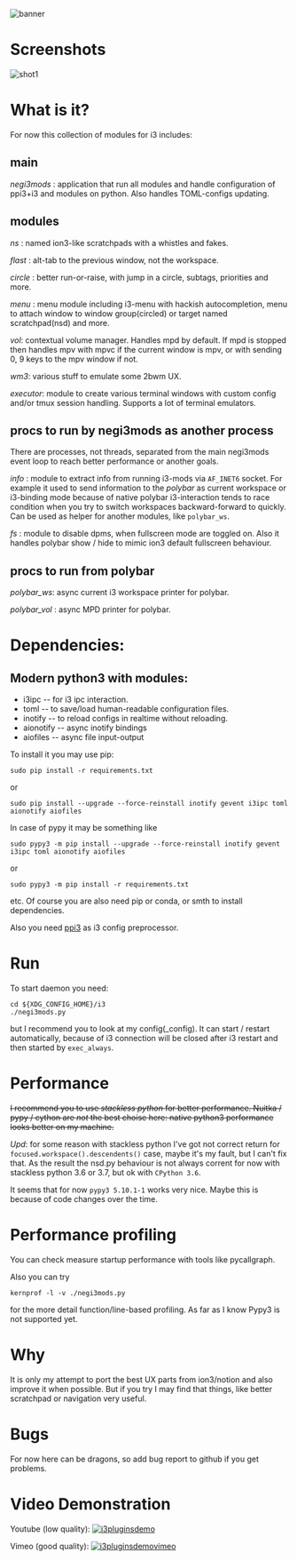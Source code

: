 ![banner](https://i.imgur.com/fgmuilL.png)

# Screenshots

![shot1](https://i.imgur.com/1cox0ps.png)

# What is it?

For now this collection of modules for i3 includes:

## main

*negi3mods* : application that run all modules and handle configuration of
ppi3+i3 and modules on python. Also handles TOML-configs updating.

## modules

*ns* : named ion3-like scratchpads with a whistles and fakes.

*flast* : alt-tab to the previous window, not the workspace.

*circle* : better run-or-raise, with jump in a circle, subtags, priorities
and more.

*menu* : menu module including i3-menu with hackish autocompletion, menu to
attach window to window group(circled) or target named scratchpad(nsd) and
more. 

*vol*: contextual volume manager. Handles mpd by default. If mpd is
stopped then handles mpv with mpvc if the current window is mpv, or with
sending 0, 9 keys to the mpv window if not.

*wm3*: various stuff to emulate some 2bwm UX.

*executor*: module to create various terminal windows with custom config
and/or tmux session handling. Supports a lot of terminal emulators.

## procs to run by negi3mods as another process

There are processes, not threads, separated from the main negi3mods event
loop to reach better performance or another goals.

*info* : module to extract info from running i3-mods via `AF_INET6` socket.
For example it used to send information to the *polybar* as current workspace
or i3-binding mode because of native polybar i3-interaction tends to race
condition when you try to switch workspaces backward-forward to quickly.
Can be used as helper for another modules, like `polybar_ws`.

*fs* : module to disable dpms, when fullscreen mode are toggled on. Also it
handles polybar show / hide to mimic ion3 default fullscreen behaviour.

## procs to run from polybar

*polybar_ws*: async current i3 workspace printer for polybar.

*polybar_vol* : async MPD printer for polybar.

# Dependencies:

## Modern python3 with modules:

+ i3ipc -- for i3 ipc interaction.
+ toml -- to save/load human-readable configuration files.
+ inotify -- to reload configs in realtime without reloading.
+ aionotify -- async inotify bindings
+ aiofiles -- async file input-output


To install it you may use pip:

```
sudo pip install -r requirements.txt
```

or

```
sudo pip install --upgrade --force-reinstall inotify gevent i3ipc toml aionotify aiofiles
```

In case of pypy it may be something like

```
sudo pypy3 -m pip install --upgrade --force-reinstall inotify gevent i3ipc toml aionotify aiofiles
```

or

```
sudo pypy3 -m pip install -r requirements.txt
```

etc. Of course you are also need pip or conda, or smth to install dependencies.

Also you need [ppi3] as i3 config preprocessor.

# Run

To start daemon you need:

```
cd ${XDG_CONFIG_HOME}/i3
./negi3mods.py
```

but I recommend you to look at my config(_config). It can start / restart automatically,
because of i3 connection will be closed after i3 restart and then started by
`exec_always`.

# Performance

~~I recommend you to use *stackless python* for better performance. Nuitka / pypy
/ cython are *not* the best choise here: native python3 performance looks
better on my machine.~~

*Upd*: for some reason with stackless python I've got not correct return for
`focused.workspace().descendents()` case, maybe it's my fault, but I can't
fix that. As the result the nsd.py behaviour is not always corrent for now
with stackless python 3.6 or 3.7, but ok with `CPython 3.6`.

It seems that for now `pypy3 5.10.1-1` works very nice. Maybe this is because
of code changes over the time.

# Performance profiling

You can check measure startup performance with tools like pycallgraph.

Also you can try

```
kernprof -l -v ./negi3mods.py
```

for the more detail function/line-based profiling. As far as I know Pypy3 is
not supported yet.


# Why

It is only my attempt to port the best UX parts from ion3/notion and also improve
it when possible. But if you try I may find that things, like better
scratchpad or navigation very useful.

# Bugs

For now here can be dragons, so add bug report to github if you get
problems.

# Video Demonstration
Youtube (low quality):
[![i3pluginsdemo](https://img.youtube.com/vi/U7eJMP0zvKc/0.jpg)](https://www.youtube.com/embed/U7eJMP0zvKc)

Vimeo (good quality):
[![i3pluginsdemovimeo](https://i.imgur.com/QIuWrkX.png)](https://vimeo.com/255452812)

[ppi3]: https://github.com/KeyboardFire/ppi3
